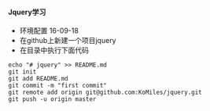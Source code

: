 #### Jquery学习
- 环境配置 16-09-18
- 在github上新建一个项目jquery
- 在目录中执行下面代码
```
echo "# jquery" >> README.md
git init 
git add README.md
git commit -m "first commit"
git remote add origin git@github.com:KoMiles/jquery.git
git push -u origin master
```
